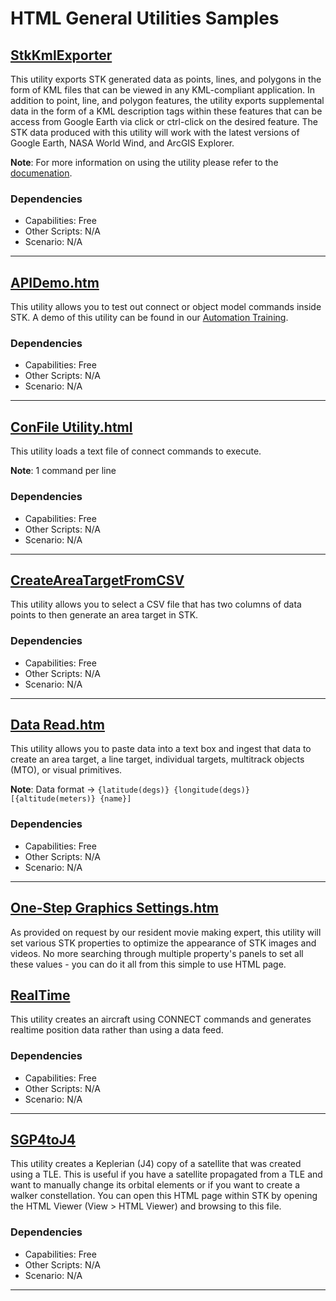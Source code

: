 # HTML General Utilities Samples

## [StkKmlExporter](StkKmlExporter)

This utility exports STK generated data as points, lines, and polygons in the form of KML files that can be viewed in any KML-compliant application. In addition to point, line, and polygon features, the utility exports supplemental data in the form of a KML description tags within these features that can be access from Google Earth via click or ctrl-click on the desired feature. The STK data produced with this utility will work with the latest versions of Google Earth, NASA World Wind, and ArcGIS Explorer.

**Note**: For more information on using the utility please refer to the [documenation](StkKmlExporter/KMLExporter_Utility_ReadMe.pdf).

### Dependencies

* Capabilities: Free
* Other Scripts: N/A
* Scenario: N/A

---

## [APIDemo.htm](APIDemo.htm)

This utility allows you to test out connect or object model commands inside STK.  A demo of this utility can be found in our [Automation Training](https://help.agi.com/stk/#training/StartAutomate.htm).

### Dependencies

* Capabilities: Free
* Other Scripts: N/A
* Scenario: N/A

---

## [ConFile Utility.html](ConFile%20Utility.html)

This utility loads a text file of connect commands to execute.

**Note**: 1 command per line

### Dependencies

* Capabilities: Free
* Other Scripts: N/A
* Scenario: N/A

---

## [CreateAreaTargetFromCSV](CreateAreaTargetFromCSV)

This utility allows you to select a CSV file that has two columns of data points to then generate an area target in STK.

### Dependencies

* Capabilities: Free
* Other Scripts: N/A
* Scenario: N/A

---

## [Data Read.htm](Data%20Read.htm)

This utility allows you to paste data into a text box and ingest that data to create an area target, a line target, individual targets, multitrack objects (MTO), or visual primitives.

**Note**: Data format -> `{latitude(degs)} {longitude(degs)} [{altitude(meters)} {name}]`

### Dependencies

* Capabilities: Free
* Other Scripts: N/A
* Scenario: N/A

---

## [One-Step Graphics Settings.htm](One-Step%20Graphics%20Settings.htm)

As provided on request by our resident movie making expert, this utility will set various STK properties to optimize the appearance of STK images and videos. No more searching through multiple property's panels to set all these values - you can do it all from this simple to use HTML page.

## [RealTime](RealTime.htm)

This utility creates an aircraft using CONNECT commands and generates realtime position data rather than using a data feed.

### Dependencies

* Capabilities: Free
* Other Scripts: N/A
* Scenario: N/A

---

## [SGP4toJ4](SGP4toJ4.html)

This utility creates a Keplerian (J4) copy of a satellite that was created using a TLE. This is useful if you have a satellite propagated from a TLE and want to manually change its orbital elements or if you want to create a walker constellation. You can open this HTML page within STK by opening the HTML Viewer (View > HTML Viewer) and browsing to this file.

### Dependencies

* Capabilities: Free
* Other Scripts: N/A
* Scenario: N/A

---